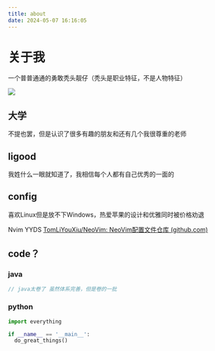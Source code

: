 ```yaml
---
title: about
date: 2024-05-07 16:16:05
---
```


# 关于我

一个普普通通的勇敢秃头靓仔（秃头是职业特征，不是人物特征）

![](https://www.rayalto.pro/images/robot/robot.full.png)

## 大学

不提也罢，但是认识了很多有趣的朋友和还有几个我很尊重的老师

## ligood

我姓什么一眼就知道了，我相信每个人都有自己优秀的一面的

## config

喜欢Linux但是放不下Windows，热爱苹果的设计和优雅同时被价格劝退

Nvim YYDS [TomLiYouXiu/NeoVim: NeoVim配置文件仓库 (github.com)](https://github.com/TomLiYouXiu/NeoVim)

## code？

### java

~~~java
// java太卷了 虽然体系完善，但是卷的一批 
~~~

### python

~~~python
import everything

if __name__ == '__main__':
  do_great_things()
~~~

